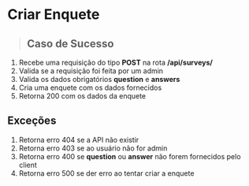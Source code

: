 # Criar Enquete

> ## Caso de Sucesso

1. Recebe uma requisição do tipo **POST** na rota **/api/surveys/**
1. Valida se a requisição foi feita por um admin
1. Valida os dados obrigatórios **question** e **answers**
1. Cria uma enquete com os dados fornecidos
1. Retorna 200 com os dados da enquete

## Exceções

1. Retorna erro 404 se a API não existir
1. Retorna erro 403 se ao usuário não for admin
1. Retorna erro 400 se **question** ou **answer** não forem fornecidos pelo client
1. Retorna erro 500 se der erro ao tentar criar a enquete
